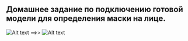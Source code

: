 ## Домашнее задание по подключению готовой модели для определения маски на лице.

![Alt text](no_mask.png) ==>> ![Alt text](no_mask.png)
